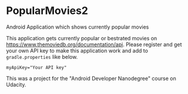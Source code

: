 # PopularMovies2
Android Application which shows currently popular movies

This application gets currently popular or bestrated movies on https://www.themoviedb.org/documentation/api.
Please register and get your own API key to make this application work and add to ```gradle.properties``` like below.
```
myApiKey="Your API key"

```

This was a project for the "Android Developer Nanodegree" course on Udacity.

